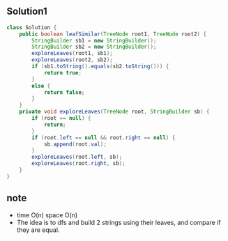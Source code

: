## Solution1
``` java
class Solution {
    public boolean leafSimilar(TreeNode root1, TreeNode root2) {
        StringBuilder sb1 = new StringBuilder();
        StringBuilder sb2 = new StringBuilder();
        exploreLeaves(root1, sb1);
        exploreLeaves(root2, sb2);
        if (sb1.toString().equals(sb2.toString())) {
            return true;
        }
        else {
            return false;
        }
    }
    private void exploreLeaves(TreeNode root, StringBuilder sb) {
        if (root == null) {
            return;
        }
        if (root.left == null && root.right == null) {
            sb.append(root.val);
        }
        exploreLeaves(root.left, sb);
        exploreLeaves(root.right, sb);
    }       
}
```

## note
* time O(n) space O(n)
* The idea is to dfs and build 2 strings using their leaves, and compare if they are equal.
